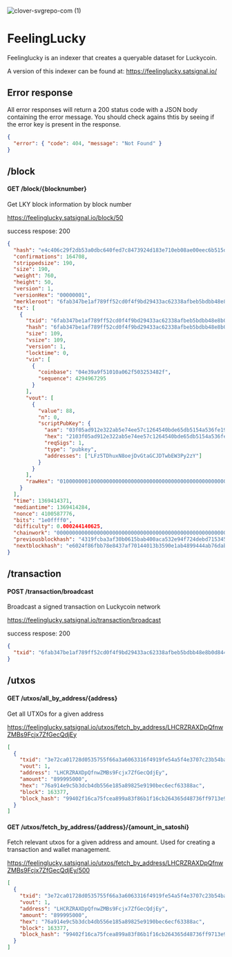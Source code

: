 
![clover-svgrepo-com (1)](https://github.com/user-attachments/assets/bfe67170-e9a4-4f46-a3e1-4d806039e371)

# FeelingLucky

Feelinglucky is an indexer that creates a queryable dataset for Luckycoin.

A version of this indexer can be found at:
https://feelinglucky.satsignal.io/

## Error response

All error responses will return a 200 status code with a JSON body containing the error message. You should
check agains thtis by seeing if the error key is present in the response.

```json
{
  "error": { "code": 404, "message": "Not Found" }
}
```

## /block

#### GET /block/{blocknumber}

Get LKY block information by block number

https://feelinglucky.satsignal.io/block/50

success respose: 200

```json
{
  "hash": "e4c406c29f2db53a0dbc640fed7c8473924d183e710eb08ae00eec6b515d1fc9",
  "confirmations": 164708,
  "strippedsize": 190,
  "size": 190,
  "weight": 760,
  "height": 50,
  "version": 1,
  "versionHex": "00000001",
  "merkleroot": "6fab347be1af789ff52cd0f4f9bd29433ac62338afbeb5bdbb48e8b0d8440d4e",
  "tx": [
    {
      "txid": "6fab347be1af789ff52cd0f4f9bd29433ac62338afbeb5bdbb48e8b0d8440d4e",
      "hash": "6fab347be1af789ff52cd0f4f9bd29433ac62338afbeb5bdbb48e8b0d8440d4e",
      "size": 109,
      "vsize": 109,
      "version": 1,
      "locktime": 0,
      "vin": [
        {
          "coinbase": "04e39a9f51010a062f503253482f",
          "sequence": 4294967295
        }
      ],
      "vout": [
        {
          "value": 88,
          "n": 0,
          "scriptPubKey": {
            "asm": "03f05ad912e322ab5e74ee57c1264540bde65db5154a536fe19999d31a65aaedb2 OP_CHECKSIG",
            "hex": "2103f05ad912e322ab5e74ee57c1264540bde65db5154a536fe19999d31a65aaedb2ac",
            "reqSigs": 1,
            "type": "pubkey",
            "addresses": ["LFz5TDhuxN8oejDvGtaGCJDTwbEW3Py2zY"]
          }
        }
      ],
      "rawHex": "01000000010000000000000000000000000000000000000000000000000000000000000000ffffffff0e04e39a9f51010a062f503253482fffffffff010058850c02000000232103f05ad912e322ab5e74ee57c1264540bde65db5154a536fe19999d31a65aaedb2ac00000000"
    }
  ],
  "time": 1369414371,
  "mediantime": 1369414284,
  "nonce": 4100587776,
  "bits": "1e0ffff0",
  "difficulty": 0.000244140625,
  "chainwork": "0000000000000000000000000000000000000000000000000000000003300330",
  "previousblockhash": "4319fcba3af30b0615bab400aca532e94f724debd7153451addad7b75045d4f6",
  "nextblockhash": "e6024f86fbb78e8437af70144013b3590e1ab4899444ab76dab8bc7f0c5e943a"
}
```

## /transaction

#### POST /transaction/broadcast

Broadcast a signed transaction on Luckycoin network

https://feelinglucky.satsignal.io/transaction/broadcast

success respose: 200

```json
{
  "txid": "6fab347be1af789ff52cd0f4f9bd29433ac62338afbeb5bdbb48e8b0d8440d4e"
}
```

## /utxos

#### GET /utxos/all_by_address/{address}

Get all UTXOs for a given address

https://feelinglucky.satsignal.io/utxos/fetch_by_address/LHCRZRAXDpQfnwZMBs9Fcjx7ZfGecQdjEy

```json
[
  {
    "txid": "3e72ca01728d0535755f66a3a6063316f4919fe54a5f4e3707c23b54ba18e5c7",
    "vout": 1,
    "address": "LHCRZRAXDpQfnwZMBs9Fcjx7ZfGecQdjEy",
    "amount": "899995000",
    "hex": "76a914e9c5b3dcb4db556e185a89825e9190bec6ecf63388ac",
    "block": 163377,
    "block_hash": "99402f16ca75fcea899a83f86b1f16cb264365d48736ff9713e934a247441f2b"
  }
]
```

#### GET /utxos/fetch_by_address/{address}/{amount_in_satoshi}

Fetch relevant utxos for a given address and amount. Used for creating a transaction and wallet management.

https://feelinglucky.satsignal.io/utxos/fetch_by_address/LHCRZRAXDpQfnwZMBs9Fcjx7ZfGecQdjEy/500

```json
[
  {
    "txid": "3e72ca01728d0535755f66a3a6063316f4919fe54a5f4e3707c23b54ba18e5c7",
    "vout": 1,
    "address": "LHCRZRAXDpQfnwZMBs9Fcjx7ZfGecQdjEy",
    "amount": "899995000",
    "hex": "76a914e9c5b3dcb4db556e185a89825e9190bec6ecf63388ac",
    "block": 163377,
    "block_hash": "99402f16ca75fcea899a83f86b1f16cb264365d48736ff9713e934a247441f2b"
  }
]
```

